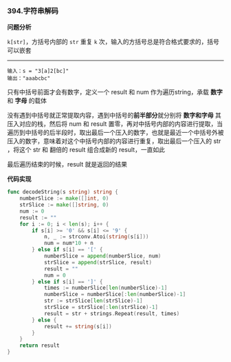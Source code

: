 ### 394.字符串解码

**问题分析**

`k[str]`，方括号内部的 `str` 重复 `k` 次，输入的方括号总是符合格式要求的，括号可以嵌套

****

```
输入：s = "3[a]2[bc]"
输出："aaabcbc"
```

只有中括号前面才会有数字，定义一个 result 和 num 作为遍历string，承载 **数字** 和 **字母** 的载体

没有遇到中括号就正常提取内容，遇到中括号的**前半部分**就分别将 **数字和字母** 其压入对应的栈，然后将 num 和 result 置零，再对中括号内部的内容进行提取，当遍历到中括号的后半段时，取出最后一个压入的数字，也就是最近一个中括号外被压入的数字，意味着对这个中括号内部的内容进行重复，取出最后一个压入的 str ，将这个 str 和 翻倍的 result 组合成新的 result，一直如此

最后遍历结束的时候，result 就是返回的结果

**代码实现**

```go
func decodeString(s string) string {
	numberSlice := make([]int, 0)
	strSlice := make([]string, 0)
	num := 0
	result := ""
	for i := 0; i < len(s); i++ {
		if s[i] >= '0' && s[i] <= '9' {
			n, _ := strconv.Atoi(string(s[i]))
			num = num*10 + n
		} else if s[i] == '[' {
			numberSlice = append(numberSlice, num)
			strSlice = append(strSlice, result)
			result = ""
			num = 0
		} else if s[i] == ']' {
			times := numberSlice[len(numberSlice)-1]
			numberSlice = numberSlice[:len(numberSlice)-1]
			str := strSlice[len(strSlice)-1]
			strSlice = strSlice[:len(strSlice)-1]
			result = str + strings.Repeat(result, times)
		} else {
			result += string(s[i])
		}
	}
	return result
}
```

